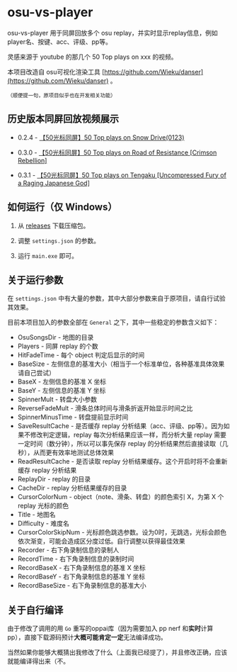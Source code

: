 # osu-vs-player #

osu-vs-player 用于同屏回放多个 osu replay，并实时显示replay信息，例如player名、按键、acc、评级、pp等。

灵感来源于 youtube 的那几个 50 Top plays on xxx 的视频。

本项目改造自 osu可视化渲染工具 [https://github.com/Wieku/danser](https://github.com/Wieku/danser) 。

<small>（顺便提一句，原项目似乎也在开发相关功能）</small>

## 历史版本同屏回放视频展示 ##

- 0.2.4 - [【50光标同屏】50 Top plays on Snow Drive(0123)](https://www.bilibili.com/video/av39908000)

- 0.3.0 - [【50光标同屏】50 Top plays on Road of Resistance [Crimson Rebellion]](https://www.bilibili.com/video/av40701715)

- 0.3.1 - [【50光标同屏】50 Top plays on Tengaku [Uncompressed Fury of a Raging Japanese God]](https://www.bilibili.com/video/av40891023)

## 如何运行（仅 Windows） ##

1. 从 [releases](https://github.com/wasupandceacar/osu-vs-player/releases) 下载压缩包。

2. 调整 ```settings.json``` 的参数。

3. 运行 ```main.exe``` 即可。

##	关于运行参数 ##

在 ```settings.json``` 中有大量的参数，其中大部分参数来自于原项目，请自行试验其效果。

目前本项目加入的参数全部在 ```General``` 之下，其中一些稳定的参数含义如下：

- OsuSongsDir - 地图的目录
- Players - 同屏 replay 的个数
- HitFadeTime - 每个 object 判定后显示的时间
- BaseSize - 左侧信息的基准大小（相当于一个标准单位，各种基准具体效果请自己尝试）
- BaseX - 左侧信息的基准 X 坐标
- BaseY - 左侧信息的基准 Y 坐标
- SpinnerMult - 转盘大小参数
- ReverseFadeMult - 滑条总体时间与滑条折返开始显示时间之比
- SpinnerMinusTime - 转盘提前显示时间
- SaveResultCache - 是否缓存 replay 分析结果（acc、评级、pp等）。因为如果不修改判定逻辑，replay 每次分析结果应该一样，而分析大量 replay 需要一定时间（数分钟），所以可以事先保存 replay 的分析结果然后直接读取（几秒），从而更有效率地测试总体效果
- ReadResultCache - 是否读取 replay 分析结果缓存。这个开启时将不会重新缓存 replay 分析结果
- ReplayDir - replay 的目录
- CacheDir - replay 分析结果缓存的目录
- CursorColorNum - object（note、滑条、转盘）的颜色索引 X，为第 X 个 replay 光标的颜色
- Title - 地图名
- Difficulty - 难度名
- CursorColorSkipNum - 光标颜色跳选参数。设为0时，无跳选，光标会颜色依次渐变，可能会造成区分度过低。自行调整以获得最佳效果
- Recorder - 右下角录制信息的录制人
- RecordTime - 右下角录制信息的录制时间
- RecordBaseX - 右下角录制信息的基准 X 坐标
- RecordBaseY - 右下角录制信息的基准 Y 坐标
- RecordBaseSize - 右下角录制信息的基准大小

## 关于自行编译 ##

由于修改了调用的用 ```Go``` 重写的oppai库（因为需要加入 pp nerf 和**实时**计算 pp），直接下载源码预计**大概可能肯定一定**无法编译成功。

当然如果你能够大概猜出我修改了什么（上面我已经提了），并且修改正确，应该就能编译得出来（不。